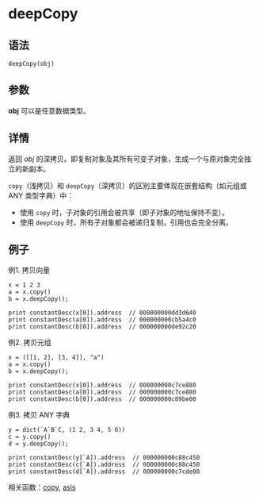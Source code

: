 # deepCopy

## 语法

`deepCopy(obj)`

## 参数

**obj** 可以是任意数据类型。

## 详情

返回 *obj* 的深拷贝。即复制对象及其所有可变子对象，生成一个与原对象完全独立的新副本。

`copy`（浅拷贝）和 `deepCopy`（深拷贝）的区别主要体现在嵌套结构（如元组或 ANY
类型字典）中：

* 使用 `copy` 时，子对象的引用会被共享（即子对象的地址保持不变）。
* 使用 `deepCopy` 时，所有子对象都会被递归复制，引用也会完全分离。

## 例子

例1. 拷贝向量

```
x = 1 2 3
a = x.copy()
b = x.deepCopy();

print constantDesc(x[0]).address  // 000000000dd3d640
print constantDesc(a[0]).address  // 000000000cb5a4c0
print constantDesc(b[0]).address  // 000000000de92c20
```

例2. 拷贝元组

```
x = ([[1, 2], [3, 4]], "a")
a = x.copy()
b = x.deepCopy();

print constantDesc(x[0]).address  // 000000000c7ce880
print constantDesc(a[0]).address  // 000000000c7ce880
print constantDesc(b[0]).address  // 000000000c89be00
```

例3. 拷贝 ANY 字典

```
y = dict(`A`B`C, (1 2, 3 4, 5 6))
c = y.copy()
d = y.deepCopy();

print constantDesc(y[`A]).address  // 000000000c88c450
print constantDesc(c[`A]).address  // 000000000c88c450
print constantDesc(d[`A]).address  // 000000000c7cde00
```

相关函数：[copy](../c/copy.md), [asis](../a/asIs.md)

